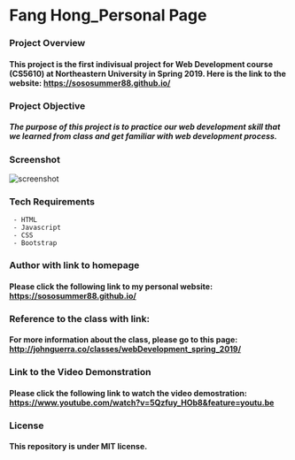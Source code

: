# Fang Hong_Personal Page
### Project Overview
#### This project is the first indivisual project for Web Development course (CS5610) at Northeastern University in Spring 2019. Here is the link to the website: https://sososummer88.github.io/

### Project Objective
##### The purpose of this project is to practice our web development skill that we learned from class and get familiar with web development process.

### Screenshot
![screenshot](https://user-images.githubusercontent.com/33298902/52034341-13cbb380-24dd-11e9-9cc2-52022f13fbc3.jpg)
### Tech Requirements
     - HTML
     - Javascript
     - CSS
     - Bootstrap

### Author with link to homepage
#### Please click the following link to my personal website: https://sososummer88.github.io/

### Reference to the class with link:
#### For more information about the class, please go to this page: http://johnguerra.co/classes/webDevelopment_spring_2019/

### Link to the Video Demonstration
#### Please click the following link to watch the video demostration: https://www.youtube.com/watch?v=5Qzfuy_HOb8&feature=youtu.be


### License
#### This repository is under MIT license.
